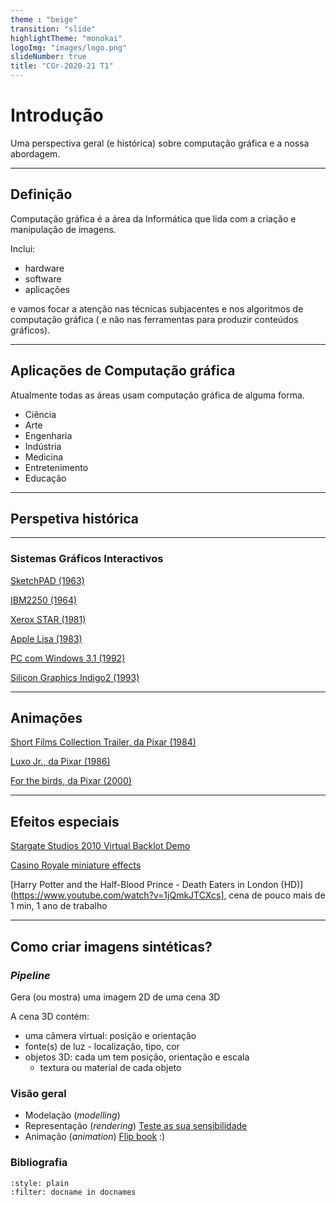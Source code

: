 ```yaml
---
theme : "beige"
transition: "slide"
highlightTheme: "monokai"
logoImg: "images/logo.png"
slideNumber: true
title: "CGr-2020-21 T1"
---
```


<!-- .slide: style="text-align: left;" -->
# Introdução

<aside class="notes">
Uma perspectiva geral (e histórica) sobre computação gráfica e a nossa abordagem.
</aside>

---

<!-- .slide: style="text-align: left;" -->
## Definição

Computação gráfica é a área da Informática que lida com a criação e manipulação de imagens.

Inclui:
- hardware
- software
- aplicações

<aside class="notes">
e vamos focar a atenção nas técnicas subjacentes e nos algoritmos de computação gráfica ( e não nas ferramentas para produzir conteúdos gráficos).
</aside>

---

<!-- .slide: style="text-align: left;" -->
## Aplicações de Computação gráfica

Atualmente todas as áreas usam computação gráfica de alguma forma.
- Ciência
- Arte
- Engenharia
- Indústria
- Medicina
- Entretenimento
- Educação

---

<!-- .slide: style="text-align: left;" -->
## Perspetiva histórica



--- 

<!-- .slide: style="text-align: left;" -->
### Sistemas Gráficos Interactivos

[SketchPAD (1963)](https://www.youtube.com/watch?v=57wj8diYpgY) 

[IBM2250 (1964)](https://en.wikipedia.org/wiki/IBM_2250)

[Xerox STAR (1981)](https://en.wikipedia.org/wiki/Xerox_Star)

[Apple Lisa (1983)](https://en.wikipedia.org/wiki/Apple_Lisa)

[PC com Windows 3.1 (1992)](https://en.wikipedia.org/wiki/Windows_3.1x)

[Silicon Graphics Indigo2 (1993)](https://en.wikipedia.org/wiki/SGI_Indigo%C2%B2_and_Challenge_M)


---

<!-- .slide: style="text-align: left;" -->
## Animações

[Short Films Collection Trailer, da Pixar (1984)](http://www.youtube.com/watch?v=C-L-WA-nQzI&feature=relmfu)

[Luxo Jr., da Pixar (1986)](https://youtu.be/6G3O60o5U7w)

[For the birds, da Pixar (2000)](https://youtu.be/nYTrIcn4rjg)

---

<!-- .slide: style="text-align: left;" -->
## Efeitos especiais

[Stargate Studios 2010 Virtual Backlot Demo](https://vimeo.com/9553622)

[Casino Royale miniature effects](https://www.youtube.com/watch?v=5LcfnyhW4g4)

[Harry Potter and the Half-Blood Prince - Death Eaters in London (HD)](https://www.youtube.com/watch?v=1jQmkJTCXcs], cena de pouco mais de 1 min, 1 ano de trabalho

---

<!-- .slide: style="text-align: left;" -->
## Como criar imagens sintéticas?


<!-- .slide: style="text-align: left;" -->
### *Pipeline*

Gera (ou mostra) uma imagem 2D de uma cena 3D

A cena 3D contém:
- uma câmera virtual: posição e orientação
- fonte(s) de luz - localização, tipo, cor
- objetos 3D: cada um tem posição, orientação e escala
    - textura ou material de cada objeto

### Visão geral
<!-- 
```{figure} /images/topicos.png
---
height: 100px
name: Tópicos
---
Grandes áreas de CGr.
``` -->

- Modelação (*modelling*)
- Representação (*rendering*)
    [Teste as sua sensibilidade](https://area.autodesk.com/fakeorfoto/)
- Animação (*animation*)
    [Flip book](https://youtu.be/0EF_mO9Iu4Y) :)

<!-- .slide: style="text-align: left;" -->
### Bibliografia

```{bibliography} ../referencias.bib
:style: plain
:filter: docname in docnames
```
